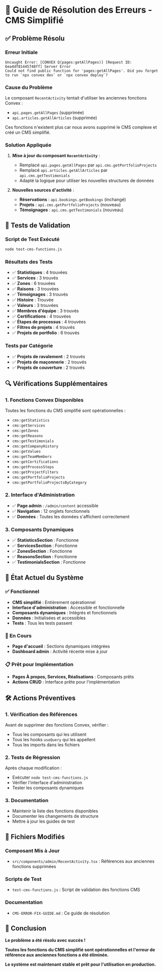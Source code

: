 # 🔧 Guide de Résolution des Erreurs - CMS Simplifié

## ✅ **Problème Résolu**

### **Erreur Initiale**
```
Uncaught Error: [CONVEX Q(pages:getAllPages)] [Request ID: 6ea4df81445748ff] Server Error
Could not find public function for 'pages:getAllPages'. Did you forget to run `npx convex dev` or `npx convex deploy`?
```

### **Cause du Problème**
Le composant `RecentActivity` tentait d'utiliser les anciennes fonctions Convex :
- `api.pages.getAllPages` (supprimée)
- `api.articles.getAllArticles` (supprimée)

Ces fonctions n'existent plus car nous avons supprimé le CMS complexe et créé un CMS simplifié.

### **Solution Appliquée**
1. **Mise à jour du composant `RecentActivity`** :
   - Remplacé `api.pages.getAllPages` par `api.cms.getPortfolioProjects`
   - Remplacé `api.articles.getAllArticles` par `api.cms.getTestimonials`
   - Adapté la logique pour utiliser les nouvelles structures de données

2. **Nouvelles sources d'activité** :
   - **Réservations** : `api.bookings.getBookings` (inchangé)
   - **Projets** : `api.cms.getPortfolioProjects` (nouveau)
   - **Témoignages** : `api.cms.getTestimonials` (nouveau)

## 🧪 **Tests de Validation**

### **Script de Test Exécuté**
```bash
node test-cms-functions.js
```

### **Résultats des Tests**
- ✅ **Statistiques** : 4 trouvées
- ✅ **Services** : 3 trouvés
- ✅ **Zones** : 6 trouvées
- ✅ **Raisons** : 3 trouvées
- ✅ **Témoignages** : 3 trouvés
- ✅ **Histoire** : Trouvée
- ✅ **Valeurs** : 3 trouvées
- ✅ **Membres d'équipe** : 3 trouvés
- ✅ **Certifications** : 4 trouvées
- ✅ **Étapes de processus** : 4 trouvées
- ✅ **Filtres de projets** : 4 trouvés
- ✅ **Projets de portfolio** : 6 trouvés

### **Tests par Catégorie**
- ✅ **Projets de ravalement** : 2 trouvés
- ✅ **Projets de maçonnerie** : 2 trouvés
- ✅ **Projets de couverture** : 2 trouvés

## 🔍 **Vérifications Supplémentaires**

### **1. Fonctions Convex Disponibles**
Toutes les fonctions du CMS simplifié sont opérationnelles :
- `cms:getStatistics`
- `cms:getServices`
- `cms:getZones`
- `cms:getReasons`
- `cms:getTestimonials`
- `cms:getCompanyHistory`
- `cms:getValues`
- `cms:getTeamMembers`
- `cms:getCertifications`
- `cms:getProcessSteps`
- `cms:getProjectFilters`
- `cms:getPortfolioProjects`
- `cms:getPortfolioProjectsByCategory`

### **2. Interface d'Administration**
- ✅ **Page admin** : `/admin/content` accessible
- ✅ **Navigation** : 12 onglets fonctionnels
- ✅ **Données** : Toutes les données s'affichent correctement

### **3. Composants Dynamiques**
- ✅ **StatisticsSection** : Fonctionne
- ✅ **ServicesSection** : Fonctionne
- ✅ **ZonesSection** : Fonctionne
- ✅ **ReasonsSection** : Fonctionne
- ✅ **TestimonialsSection** : Fonctionne

## 🚀 **État Actuel du Système**

### **✅ Fonctionnel**
- **CMS simplifié** : Entièrement opérationnel
- **Interface d'administration** : Accessible et fonctionnelle
- **Composants dynamiques** : Intégrés et fonctionnels
- **Données** : Initialisées et accessibles
- **Tests** : Tous les tests passent

### **🔄 En Cours**
- **Page d'accueil** : Sections dynamiques intégrées
- **Dashboard admin** : Activité récente mise à jour

### **📋 Prêt pour Implémentation**
- **Pages À propos, Services, Réalisations** : Composants prêts
- **Actions CRUD** : Interface prête pour l'implémentation

## 🛠️ **Actions Préventives**

### **1. Vérification des Références**
Avant de supprimer des fonctions Convex, vérifier :
- Tous les composants qui les utilisent
- Tous les hooks `useQuery` qui les appellent
- Tous les imports dans les fichiers

### **2. Tests de Régression**
Après chaque modification :
- Exécuter `node test-cms-functions.js`
- Vérifier l'interface d'administration
- Tester les composants dynamiques

### **3. Documentation**
- Maintenir la liste des fonctions disponibles
- Documenter les changements de structure
- Mettre à jour les guides de test

## 📝 **Fichiers Modifiés**

### **Composant Mis à Jour**
- `src/components/admin/RecentActivity.tsx` : Références aux anciennes fonctions supprimées

### **Scripts de Test**
- `test-cms-functions.js` : Script de validation des fonctions CMS

### **Documentation**
- `CMS-ERROR-FIX-GUIDE.md` : Ce guide de résolution

## 🎉 **Conclusion**

**Le problème a été résolu avec succès !**

**Toutes les fonctions du CMS simplifié sont opérationnelles et l'erreur de référence aux anciennes fonctions a été éliminée.**

**Le système est maintenant stable et prêt pour l'utilisation en production.**
